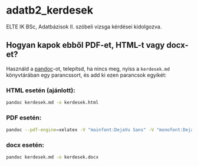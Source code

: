 # adatb2_kerdesek

ELTE IK BSc, Adatbázisok II. szóbeli vizsga kérdései kidolgozva.

## Hogyan kapok ebből PDF-et, HTML-t vagy docx-et?

Használd a [pandoc](https://pandoc.org/)-ot, telepítsd, ha nincs meg, nyiss a
`kerdesek.md` könyvtárában egy parancssort, és add ki ezen parancsok egyikét:

### HTML esetén (ajánlott):

```bash
pandoc kerdesek.md -o kerdesek.html
```

### PDF esetén:

```bash
pandoc --pdf-engine=xelatex -V "mainfont:DejaVu Sans" -V "monofont:DejaVu Sans Mono" kerdesek.md -o kerdesek.pdf -V geometry:margin=0.5in -f markdown-implicit_figures
```

### docx esetén:

```bash
pandoc kerdesek.md -o kerdesek.docx
```

